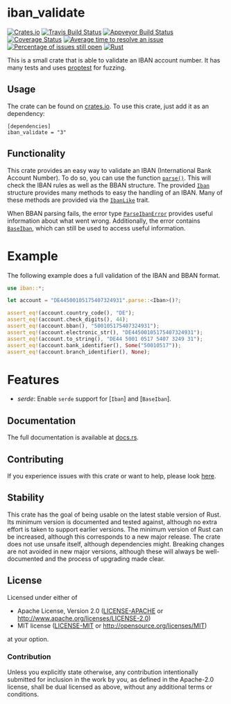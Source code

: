 # iban_validate
[![Crates.io](http://meritbadge.herokuapp.com/iban_validate)](https://crates.io/crates/iban_validate)
[![Travis Build Status](https://travis-ci.org/ThomasdenH/iban_validate.svg?branch=master)](https://travis-ci.org/ThomasdenH/iban_validate)
[![Appveyor Build Status](https://ci.appveyor.com/api/projects/status/github/ThomasdenH/iban_validate?svg=true)](https://ci.appveyor.com/project/ThomasdenH/iban-validate)
[![Coverage Status](https://coveralls.io/repos/github/ThomasdenH/iban_validate/badge.svg?branch=master)](https://coveralls.io/github/ThomasdenH/iban_validate?branch=master)
[![Average time to resolve an issue](http://isitmaintained.com/badge/resolution/ThomasdenH/iban_validate.svg)](http://isitmaintained.com/project/ThomasdenH/iban_validate "Average time to resolve an issue")
[![Percentage of issues still open](http://isitmaintained.com/badge/open/ThomasdenH/iban_validate.svg)](http://isitmaintained.com/project/ThomasdenH/iban_validate "Percentage of issues still open")
[![Rust](https://img.shields.io/badge/rust-1.39%2B-blue.svg?maxAge=3600)](https://github.com/ThomasdenH/iban_validate)

This is a small crate that is able to validate an IBAN account number. It has many tests and uses [proptest](https://crates.io/crates/proptest) for fuzzing.

## Usage
The crate can be found on [crates.io](https://crates.io/crates/iban_validate). To use this crate, just add it as an
dependency:
    
    [dependencies]
    iban_validate = "3"

## Functionality
This crate provides an easy way to validate an IBAN (International Bank Account Number). To do
so, you can use the function [`parse()`](str::parse). This will check the IBAN rules
as well as the BBAN structure. The provided [`Iban`](crate::Iban) structure provides many methods
to easy the handling of an IBAN. Many of these methods are provided via the [`IbanLike`](crate::IbanLike)
trait.

When BBAN parsing fails, the error type [`ParseIbanError`](crate::ParseIbanError) provides useful
information about what went wrong. Additionally, the error contains [`BaseIban`](crate::BaseIban),
which can still be used to access useful information.

# Example
The following example does a full validation of the IBAN and BBAN format.
```rust
use iban::*;

let account = "DE44500105175407324931".parse::<Iban>()?;

assert_eq!(account.country_code(), "DE");
assert_eq!(account.check_digits(), 44);
assert_eq!(account.bban(), "500105175407324931");
assert_eq!(account.electronic_str(), "DE44500105175407324931");
assert_eq!(account.to_string(), "DE44 5001 0517 5407 3249 31");
assert_eq!(account.bank_identifier(), Some("50010517"));
assert_eq!(account.branch_identifier(), None);
```

# Features
- *serde*: Enable `serde` support for [`Iban`] and [`BaseIban`].

## Documentation
The full documentation is available at [docs.rs](https://docs.rs/iban_validate/).

## Contributing
If you experience issues with this crate or want to help, please look [here](contributing.md).

## Stability
This crate has the goal of being usable on the latest stable version of Rust. Its minimum version is documented and tested against, although no extra effort is taken to support earlier versions. The minimum version of Rust can be increased, although this corresponds to a new major release. The crate does not use unsafe itself, although dependencies might. Breaking changes are not avoided in new major versions, although these will always be well-documented and the process of upgrading made clear.

## License

Licensed under either of

 * Apache License, Version 2.0
   ([LICENSE-APACHE](LICENSE-APACHE) or http://www.apache.org/licenses/LICENSE-2.0)
 * MIT license
   ([LICENSE-MIT](LICENSE-MIT) or http://opensource.org/licenses/MIT)

at your option.

### Contribution

Unless you explicitly state otherwise, any contribution intentionally submitted
for inclusion in the work by you, as defined in the Apache-2.0 license, shall be
dual licensed as above, without any additional terms or conditions.

